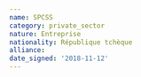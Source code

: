 ```yaml
---
name: SPCSS
category: private_sector
nature: Entreprise
nationality: République tchèque
alliance: 
date_signed: '2018-11-12'
---
```

    